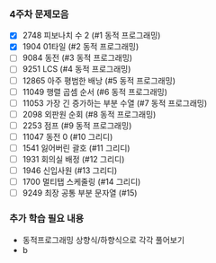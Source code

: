 
### 4주차 문제모음
- [X] 2748 피보나치 수 2 (#1 동적 프로그래밍)
- [X] 1904 01타일 (#2 동적 프로그래밍)
- [ ] 9084 동전 (#3 동적 프로그래밍)
- [ ] 9251 LCS (#4 동적 프로그래밍)
- [ ] 12865	아주 평범한 배낭 (#5 동적 프로그래밍)
- [ ] 11049	행렬 곱셈 순서 (#6 동적 프로그래밍)
- [ ] 11053	가장 긴 증가하는 부분 수열 (#7 동적 프로그래밍)	
- [ ] 2098 외판원 순회 (#8 동적 프로그래밍)	
- [ ] 2253 점프 (#9 동적 프로그래밍)
- [ ] 11047 동전 0 (#10 그리디)
- [ ] 1541 잃어버린 괄호 (#11 그리디)
- [ ] 1931 회의실 배정 (#12 그리디)
- [ ] 1946 신입사원 (#13 그리디)
- [ ] 1700 멀티탭 스케줄링 (#14 그리디)
- [ ] 9249 최장 공통 부분 문자열 (#15)

### 추가 학습 필요 내용
- 동적프로그래밍 상향식/하향식으로 각각 풀어보기
- b